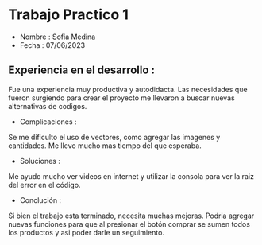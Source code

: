 # Trabajo Practico 1 
+ Nombre : Sofia Medina
+ Fecha : 07/06/2023


 ## Experiencia en el desarrollo :

 Fue una experiencia muy productiva y autodidacta. 
 Las necesidades que fueron surgiendo para crear el proyecto me llevaron a buscar nuevas alternativas de codigos. 

 + Complicaciones :
 
 Se me dificulto el uso de vectores, como agregar las imagenes y cantidades. Me llevo mucho mas tiempo del que esperaba. 

 + Soluciones :

 Me ayudo mucho ver videos en internet y utilizar la consola para ver la raiz del error en el código. 

 + Conclución :

 Si bien el trabajo esta terminado, necesita muchas mejoras. Podria agregar nuevas funciones para que al presionar el botón comprar se sumen todos los productos y asi poder darle un seguimiento.




